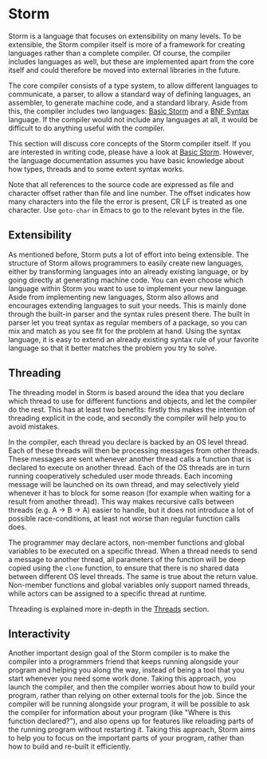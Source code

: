 Storm
=======

Storm is a language that focuses on extensibility on many levels. To be extensible, the Storm compiler
itself is more of a framework for creating languages rather than a complete compiler. Of course, the
compiler includes languages as well, but these are implemented apart from the core itself and could
therefore be moved into external libraries in the future.

The core compiler consists of a type system, to allow different languages to communicate, a parser,
to allow a standard way of defining languages, an assembler, to generate machine code, and a
standard library. Aside from this, the compiler includes two languages: [Basic Storm][1] and a [BNF Syntax][2]
language. If the compiler would not include any languages at all, it would be difficult
to do anything useful with the compiler.

This section will discuss core concepts of the Storm compiler itself. If you are interested in
writing code, please have a look at [Basic Storm][1]. However, the language documentation assumes
you have basic knowledge about how types, threads and to some extent syntax works.

Note that all references to the source code are expressed as file and character offset rather than
file and line number. The offset indicates how many characters into the file the error is present,
CR LF is treated as one character. Use `goto-char` in Emacs to go to the relevant bytes in the file.

Extensibility
-------------

As mentioned before, Storm puts a lot of effort into being extensible. The structure of Storm allows
programmers to easily create new languages, either by transforming languages into an already
existing language, or by going directly at generating machine code. You can even choose which
language within Storm you want to use to implement your new language. Aside from implementing new
languages, Storm also allows and encourages extending languages to suit your needs. This is mainly
done through the built-in parser and the syntax rules present there. The built in parser let you
treat syntax as regular members of a package, so you can mix and match as you see fit for the
problem at hand. Using the syntax language, it is easy to extend an already existing syntax rule of
your favorite language so that it better matches the problem you try to solve.


Threading
----------

The threading model in Storm is based around the idea that you declare which thread to use for
different functions and objects, and let the compiler do the rest. This has at least two benefits:
firstly this makes the intention of threading explicit in the code, and secondly the compiler will
help you to avoid mistakes.

In the compiler, each thread you declare is backed by an OS level thread. Each of these threads will
then be processing messages from other threads. These messages are sent whenever another thread
calls a function that is declared to execute on another thread.  Each of the OS threads are in turn
running cooperatively scheduled user mode threads.  Each incoming message will be launched on its
own thread, and may selectively yield whenever it has to block for some reason (for example when
waiting for a result from another thread).  This way makes recursive calls between threads (e.g. A ->
B -> A) easier to handle, but it does not introduce a lot of possible race-conditions, at least not
worse than regular function calls does.

The programmer may declare actors, non-member functions and global variables to be executed on a
specific thread. When a thread needs to send a message to another thread, all parameters of the
function will be deep copied using the `clone` function, to ensure that there is no shared data
between different OS level threads. The same is true about the return value. Non-member functions
and global variables only support named threads, while actors can be assigned to a specific thread
at runtime.

Threading is explained more in-depth in the [Threads][3] section.


Interactivity
--------------

Another important design goal of the Storm compiler is to make the compiler into a programmers
friend that keeps running alongside your program and helping you along the way, instead of being a
tool that you start whenever you need some work done. Taking this approach, you launch the compiler,
and then the compiler worries about how to build your program, rather than relying on other external
tools for the job. Since the compiler will be running alongside your program, it will be possible to
ask the compiler for information about your program (like "Where is this function declared?"), and
also opens up for features like reloading parts of the running program without restarting it. Taking
this approach, Storm aims to help you to focus on the important parts of your program, rather than
how to build and re-built it efficiently.


[1]: md://Basic_Storm
[2]: md://BNF_Syntax
[3]: md://Storm/Threads
